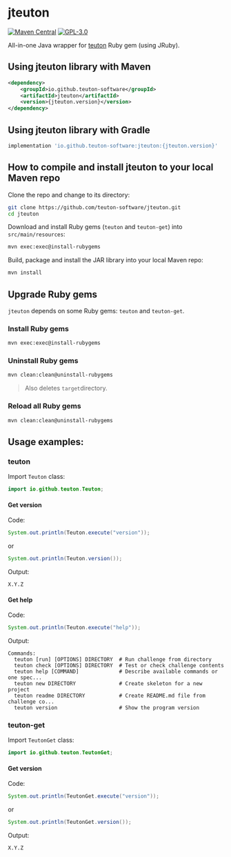 # jteuton

[![Maven Central](http://img.shields.io/maven-central/v/io.github.teuton-software/jteuton)](https://search.maven.org/artifact/io.github.teuton-software/jteuton)
[![GPL-3.0](https://img.shields.io/badge/license-GPL--3.0-%250778B9.svg)](https://www.gnu.org/licenses/gpl-3.0.html)

All-in-one Java wrapper for [teuton](https://github.com/teuton-software/teuton) Ruby gem (using JRuby).

## Using jteuton library with Maven

```xml
<dependency>
    <groupId>io.github.teuton-software</groupId>
    <artifactId>jteuton</artifactId>
    <version>{jteuton.version}</version>
</dependency>
```

## Using jteuton library with Gradle

```groovy
implementation 'io.github.teuton-software:jteuton:{jteuton.version}'
```

## How to compile and install jteuton to your local Maven repo

Clone the repo and change to its directory:

```bash
git clone https://github.com/teuton-software/jteuton.git
cd jteuton
```

Download and install Ruby gems (`teuton` and `teuton-get`) into `src/main/resources`:

```bash
mvn exec:exec@install-rubygems
```

Build, package and install the JAR library into your local Maven repo:

```bash
mvn install
```

## Upgrade Ruby gems

`jteuton` depends on some Ruby gems: `teuton` and `teuton-get`.

### Install Ruby gems

```bash
mvn exec:exec@install-rubygems
```

### Uninstall Ruby gems

```bash
mvn clean:clean@uninstall-rubygems
```

> Also deletes `target`directory.

### Reload all Ruby gems

```bash
mvn clean:clean@uninstall-rubygems
```

## Usage examples:

### teuton

Import `Teuton` class:

```java
import io.github.teuton.Teuton;
```

#### Get version

Code:

```java
System.out.println(Teuton.execute("version"));
```

or

```java
System.out.println(Teuton.version());
```

Output:

```
X.Y.Z
```

#### Get help

Code:

```java
System.out.println(Teuton.execute("help"));
```

Output:

```
Commands:
  teuton [run] [OPTIONS] DIRECTORY  # Run challenge from directory
  teuton check [OPTIONS] DIRECTORY  # Test or check challenge contents
  teuton help [COMMAND]             # Describe available commands or one spec...
  teuton new DIRECTORY              # Create skeleton for a new project
  teuton readme DIRECTORY           # Create README.md file from challenge co...
  teuton version                    # Show the program version
```

### teuton-get

Import `TeutonGet` class:

```java
import io.github.teuton.TeutonGet;
```

#### Get version

Code:

```java
System.out.println(TeutonGet.execute("version"));
```

or

```java
System.out.println(TeutonGet.version());
```

Output:

```
X.Y.Z
```